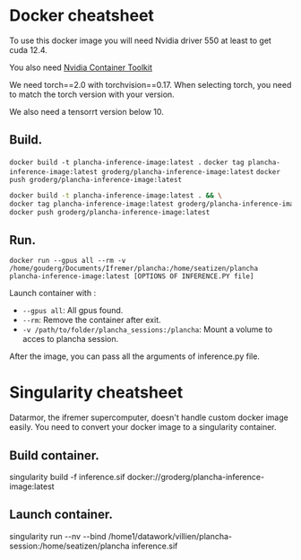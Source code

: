 # Docker cheatsheet

To use this docker image you will need Nvidia driver 550 at least to get cuda 12.4.

You also need [Nvidia Container Toolkit](https://docs.nvidia.com/datacenter/cloud-native/container-toolkit/latest/install-guide.html)  

We need torch==2.0 with torchvision==0.17. When selecting torch, you need to match the torch version with your version.

We also need a tensorrt version below 10.

## Build.

`docker build -t plancha-inference-image:latest .`
`docker tag plancha-inference-image:latest groderg/plancha-inference-image:latest`
`docker push groderg/plancha-inference-image:latest`

```bash
docker build -t plancha-inference-image:latest . && \
docker tag plancha-inference-image:latest groderg/plancha-inference-image:latest && \
docker push groderg/plancha-inference-image:latest
```

## Run.

`docker run --gpus all --rm -v /home/gouderg/Documents/Ifremer/plancha:/home/seatizen/plancha plancha-inference-image:latest [OPTIONS OF INFERENCE.PY file]`

Launch container with :
* `--gpus all`: All gpus found.
* `--rm`: Remove the container after exit.
* `-v /path/to/folder/plancha_sessions:/plancha`: Mount a volume to acces to plancha session.

After the image, you can pass all the arguments of inference.py file. 

# Singularity cheatsheet

Datarmor, the ifremer supercomputer, doesn't handle custom docker image easily. You need to convert your docker image to a singularity container.

## Build container.


singularity build -f inference.sif docker://groderg/plancha-inference-image:latest

## Launch container.

singularity run --nv --bind /home1/datawork/villien/plancha-session:/home/seatizen/plancha inference.sif